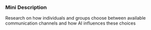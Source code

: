 ### Mini Description

Research on how individuals and groups choose between available communication channels and how AI influences these choices

